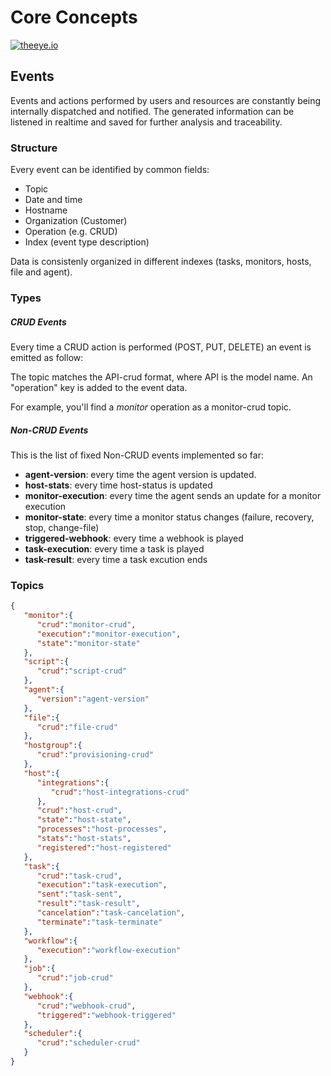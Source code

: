 # Core Concepts

[![theeye.io](../../images/logo-theeye-theOeye-logo2.png)](https://theeye.io/en/index.html)

## Events

Events and actions performed by users and resources are constantly being internally dispatched and notified.
The generated information can be listened in realtime and saved for further analysis and traceability.

### Structure

Every event can be identified by common fields:

- Topic
- Date and time
- Hostname
- Organization (Customer)
- Operation (e.g. CRUD)
- Index (event type description)

Data is consistenly organized in different indexes (tasks, monitors, hosts, file and agent).

### Types

##### CRUD Events

Every time a CRUD action is performed (POST, PUT, DELETE) an event is emitted as follow:

The topic matches the API-crud format, where API is the model name. An "operation" key is added to the event data.

For example, you'll find a _monitor_ operation as a monitor-crud topic.

##### Non-CRUD Events

This is the list of fixed Non-CRUD events implemented so far:

- **agent-version**: every time the agent version is updated.
- **host-stats**: every time host-status is updated
- **monitor-execution**: every time the agent sends an update for a monitor execution
- **monitor-state**: every time a monitor status changes (failure, recovery, stop, change-file)
- **triggered-webhook**: every time a webhook is played
- **task-execution**: every time a task is played
- **task-result**: every time a task excution ends

### Topics

```json
{
   "monitor":{
      "crud":"monitor-crud",
      "execution":"monitor-execution",
      "state":"monitor-state"
   },
   "script":{
      "crud":"script-crud"
   },
   "agent":{
      "version":"agent-version"
   },
   "file":{
      "crud":"file-crud"
   },
   "hostgroup":{
      "crud":"provisioning-crud"
   },
   "host":{
      "integrations":{
         "crud":"host-integrations-crud"
      },
      "crud":"host-crud",
      "state":"host-state",
      "processes":"host-processes",
      "stats":"host-stats",
      "registered":"host-registered"
   },
   "task":{
      "crud":"task-crud",
      "execution":"task-execution",
      "sent":"task-sent",
      "result":"task-result",
      "cancelation":"task-cancelation",
      "terminate":"task-terminate"
   },
   "workflow":{
      "execution":"workflow-execution"
   },
   "job":{
      "crud":"job-crud"
   },
   "webhook":{
      "crud":"webhook-crud",
      "triggered":"webhook-triggered"
   },
   "scheduler":{
      "crud":"scheduler-crud"
   }
}
```
